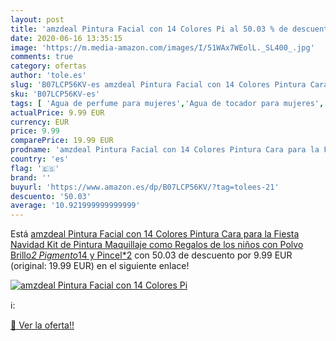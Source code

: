 ```yaml
---
layout: post
title: 'amzdeal Pintura Facial con 14 Colores Pi al 50.03 % de descuento'
date: 2020-06-16 13:35:15
image: 'https://m.media-amazon.com/images/I/51WAx7WEolL._SL400_.jpg'
comments: true
category: ofertas
author: 'tole.es'
slug: 'B07LCP56KV-es amzdeal Pintura Facial con 14 Colores Pintura Cara para la...'
sku: 'B07LCP56KV-es'
tags: [ 'Agua de perfume para mujeres','Agua de tocador para mujeres','Almacenaje de adornos festivos','Almacenamiento y organización','Belleza','Fragancias para mujeres','Hogar y cocina','Juguetes','Juguetes electrónicos','Juguetes y juegos','Perfumes y fragancias','Productos para el cuidado de la piel','Sets y juegos para el cuidado de la piel','Videojuegos para niños','navidad', ]
actualPrice: 9.99 EUR
currency: EUR
price: 9.99
comparePrice: 19.99 EUR
prodname: 'amzdeal Pintura Facial con 14 Colores Pintura Cara para la Fiesta Navidad Kit de Pintura Maquillaje como Regalos de los niños con Polvo Brillo*2  Pigmento*14 y Pincel*2'
country: 'es'
flag: '🇪🇸'
brand: ''
buyurl: 'https://www.amazon.es/dp/B07LCP56KV/?tag=tolees-21'
descuento: '50.03'
average: '10.921999999999999'
---
```


Está [amzdeal Pintura Facial con 14 Colores Pintura Cara para la Fiesta Navidad Kit de Pintura Maquillaje como Regalos de los niños con Polvo Brillo*2  Pigmento*14 y Pincel*2](https://www.amazon.es/dp/B07LCP56KV/?tag=tolees-21) con 50.03 de descuento por 9.99 EUR (original: 19.99 EUR) en el siguiente enlace!

[![amzdeal Pintura Facial con 14 Colores Pi](https://m.media-amazon.com/images/I/51WAx7WEolL._SL400_.jpg)](https://www.amazon.es/dp/B07LCP56KV/?tag=tolees-21)

ℹ️:


[🛒 Ver la oferta!!](https://www.amazon.es/dp/B07LCP56KV/?tag=tolees-21)

